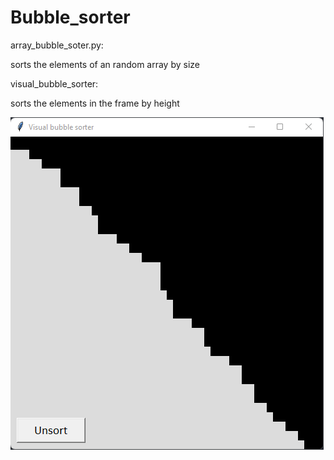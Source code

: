 # Bubble_sorter

array_bubble_soter.py:

sorts the elements of an random array by size
  
visual_bubble_sorter:

sorts the elements in the frame by height



![Screenshot](screenshot_of_vbs.png)
